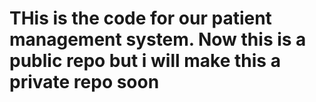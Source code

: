 # THis is the code for our patient management system. Now this is a public repo but i will make this a private repo soon
